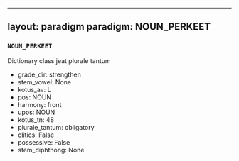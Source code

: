 
---
layout: paradigm
paradigm: NOUN_PERKEET
---
### ` NOUN_PERKEET `

Dictionary class jeat plurale tantum
* grade_dir: strengthen
* stem_vowel: None
* kotus_av: L
* pos: NOUN
* harmony: front
* upos: NOUN
* kotus_tn: 48
* plurale_tantum: obligatory
* clitics: False
* possessive: False
* stem_diphthong: None
